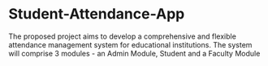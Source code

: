 # Student-Attendance-App
The proposed project aims to develop a comprehensive and flexible attendance management system for educational institutions. The system will comprise 3 modules - an Admin Module, Student and a Faculty Module
